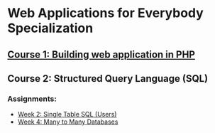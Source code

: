 # Web Applications for Everybody Specialization


## [Course 1: Building web application in PHP](https://github.com/Rani-dha/Building-web-application-in-PHP/)


## Course 2: Structured Query Language (SQL)

### Assignments:

*  [Week 2: Single Table SQL (Users)](https://github.com/Rani-dha/SQL/tree/master/Week%202%20Single%20table%20SQL%20(Users))
*  [Week 4: Many to Many Databases](https://github.com/Rani-dha/SQL/tree/master/Week%204%20Many%20to%20Many%20Databases)
